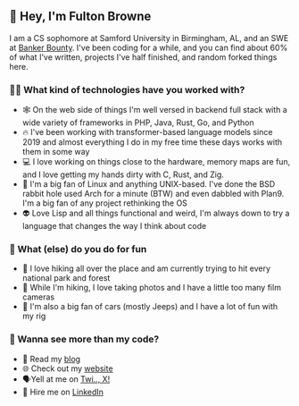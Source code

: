 ## 👋 Hey, I'm Fulton Browne
I am a CS sophomore at Samford University in Birmingham, AL, and an SWE at [Banker Bounty](https://www.bankerbounty.com/). I've been coding for a while, and you can find about 60% of what I've written, projects I've half finished, and random forked things here.
### 👨‍💻 What kind of technologies have you worked with?
- 🕸️ On the web side of things I'm well versed in backend full stack with a wide variety of frameworks in PHP, Java, Rust, Go, and Python
- 🔥 I've been working with transformer-based language models since 2019 and almost everything I do in my free time these days works with them in some way
- 💻 I love working on things close to the hardware, memory maps are fun, and I love getting my hands dirty with C, Rust, and Zig.
- 🐧 I'm a big fan of Linux and anything UNIX-based. I've done the BSD rabbit hole used Arch for a minute (BTW) and even dabbled with Plan9. I'm a big fan of any project rethinking the OS
- 👽 Love Lisp and all things functional and weird, I'm always down to try a language that changes the way I think about code
### 🍻 What (else) do you do for fun
- 🥾 I love hiking all over the place and am currently trying to hit every national park and forest
- 📸 While I'm hiking, I love taking photos and I have a little too many film cameras
- 🚙 I'm also a big fan of cars (mostly Jeeps) and I have a lot of fun with my rig

### 🔖 Wanna see more than my code?

- 📖 Read my [blog](https://fultonsramblings.substack.com/)
- 🌐 Check out my [website](https://fulton.software)
- 🗣️Yell at me on [Twi.., X!](https://twitter.com/BrowneFulton)
- 🤝 Hire me on [LinkedIn](https://www.linkedin.com/in/fulton-browne-925a20245/)


